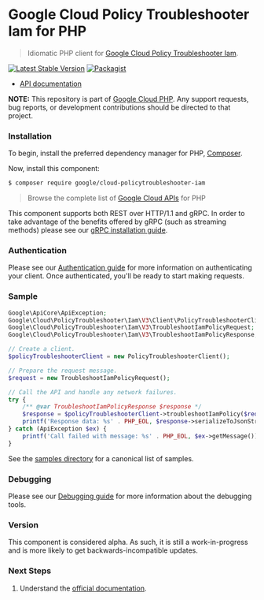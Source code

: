 # Google Cloud Policy Troubleshooter Iam for PHP

> Idiomatic PHP client for [Google Cloud Policy Troubleshooter Iam](https://cloud.google.com/policy-intelligence).

[![Latest Stable Version](https://poser.pugx.org/google/cloud-policytroubleshooter-iam/v/stable)](https://packagist.org/packages/google/cloud-policytroubleshooter-iam) [![Packagist](https://img.shields.io/packagist/dm/google/cloud-policytroubleshooter-iam.svg)](https://packagist.org/packages/google/cloud-policytroubleshooter-iam)

* [API documentation](https://cloud.google.com/php/docs/reference/cloud-policytroubleshooter-iam/latest)

**NOTE:** This repository is part of [Google Cloud PHP](https://github.com/googleapis/google-cloud-php). Any
support requests, bug reports, or development contributions should be directed to
that project.

### Installation

To begin, install the preferred dependency manager for PHP, [Composer](https://getcomposer.org/).

Now, install this component:

```sh
$ composer require google/cloud-policytroubleshooter-iam
```

> Browse the complete list of [Google Cloud APIs](https://cloud.google.com/php/docs/reference)
> for PHP

This component supports both REST over HTTP/1.1 and gRPC. In order to take advantage of the benefits
offered by gRPC (such as streaming methods) please see our
[gRPC installation guide](https://cloud.google.com/php/grpc).

### Authentication

Please see our [Authentication guide](https://github.com/googleapis/google-cloud-php/blob/main/AUTHENTICATION.md) for more information
on authenticating your client. Once authenticated, you'll be ready to start making requests.

### Sample

```php
Google\ApiCore\ApiException;
Google\Cloud\PolicyTroubleshooter\Iam\V3\Client\PolicyTroubleshooterClient;
Google\Cloud\PolicyTroubleshooter\Iam\V3\TroubleshootIamPolicyRequest;
Google\Cloud\PolicyTroubleshooter\Iam\V3\TroubleshootIamPolicyResponse;

// Create a client.
$policyTroubleshooterClient = new PolicyTroubleshooterClient();

// Prepare the request message.
$request = new TroubleshootIamPolicyRequest();

// Call the API and handle any network failures.
try {
    /** @var TroubleshootIamPolicyResponse $response */
    $response = $policyTroubleshooterClient->troubleshootIamPolicy($request);
    printf('Response data: %s' . PHP_EOL, $response->serializeToJsonString());
} catch (ApiException $ex) {
    printf('Call failed with message: %s' . PHP_EOL, $ex->getMessage());
}
```

See the [samples directory](https://github.com/googleapis/google-cloud-php-policytroubleshooter-iam/tree/main/samples) for a canonical list of samples.

### Debugging

Please see our [Debugging guide](https://github.com/googleapis/google-cloud-php/blob/main/DEBUG.md)
for more information about the debugging tools.

### Version

This component is considered alpha. As such, it is still a work-in-progress and is more likely to get backwards-incompatible updates.

### Next Steps

1. Understand the [official documentation](https://cloud.google.com/policy-intelligence/docs/troubleshoot-access).
